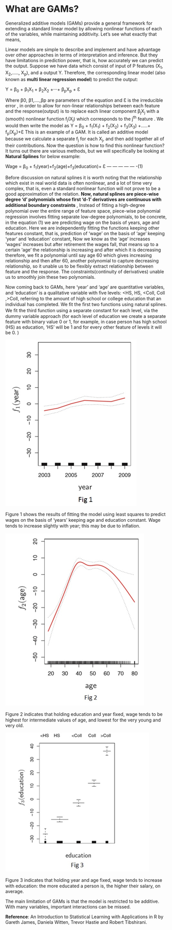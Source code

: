 # What are GAMs?
Generalized additive models (GAMs) provide a general framework for extending a standard linear model by allowing nonlinear functions of each of the variables, while maintaining additivity. Let’s see what exactly that means,

Linear models are simple to describe and implement and have advantage over other approaches in terms of interpretation and inference. But they have limitations in prediction power, that is, how accurately we can predict the output. Suppose we have data which consist of input of P features (X<sub>1</sub>, X<sub>2</sub>,….., X<sub>p</sub>), and a output Y. Therefore, the corresponding linear model (also known as **multi linear regression model**) to predict the output:

Y = β<sub>0</sub> + β<sub>1</sub>X<sub>1</sub> + β<sub>2</sub>X<sub>2</sub> +···+ β<sub>p</sub>X<sub>p</sub> + Ɛ

Where β</sub>0</sub>, β</sub>1</sub>,….,β</sub>p</sub> are parameters of the equation and Ɛ is the irreducible error , in order to allow for non-linear relationships between each feature and the response(output) is to replace each linear component β<sub>j</sub>X<sub>j</sub> with a (smooth) nonlinear function f<sub>j</sub>(X<sub>j</sub>) which corresponds to the j<sup>th</sup> feature . We would then write the model as
Y = β<sub>0</sub> + f<sub>1</sub>(X<sub>1</sub>) + f<sub>2</sub>(X<sub>2</sub>) + f<sub>3</sub>(X<sub>3</sub>) +…..+ f<sub>p</sub>(X<sub>p</sub>)+Ɛ
This is an example of a GAM. It is called an additive model because we calculate a separate f<sub>j</sub> for each X<sub>j</sub>, and then add together all of their contributions. Now the question is how to find this nonlinear function? It turns out there are various methods, but we will specifically be looking at **Natural Splines** for below example:

Wage = β<sub>0</sub> + f<sub>1</sub>(year)+f<sub>2</sub>(age)+f<sub>3</sub>(education)+ Ɛ — — — — — -(1)

Before discussion on natural splines it is worth noting that the relationship which exist in real world data is often nonlinear, and a lot of time very complex, that is, even a standard nonlinear function will not prove to be a good approximation of the relation. **Now, natural splines are piece-wise degree ‘d’ polynomials whose first ‘d-1’ derivatives are continuous with additional boundary constraints** , Instead of ﬁtting a high-degree polynomial over the entire range of feature space, piece-wise polynomial regression involves ﬁtting separate low-degree polynomials, to be concrete, in the equation (1) we are predicting wage on the basis of years, age and education. Here we are independently fitting the functions keeping other features constant, that is, prediction of ‘wage’ on the basis of ‘age’ keeping ‘year’ and ‘education’ constant, Now we know as the ‘age’ increases ‘wages’ increases but after retirement the wages fall, that means up to a certain ‘age’ the relationship is increasing and after which it is decreasing therefore, we fit a polynomial until say age 60 which gives increasing relationship and then after 60, another polynomial to capture decreasing relationship, so it unable us to be flexibly extract relationship between feature and the response. The constraints(continuity of derivatives) unable us to smoothly join these two polynomials.

Now coming back to GAMs, here ‘year’ and ‘age’ are quantitative variables, and ‘education’ is a qualitative variable with ﬁve levels: <HS, HS, <Coll, Coll ,>Coll, referring to the amount of high school or college education that an individual has completed. We ﬁt the ﬁrst two functions using natural splines. We ﬁt the third function using a separate constant for each level, via the dummy variable approach (for each level of education we create a separate feature with binary value 0 or 1, for example, in case person has high school (HS) as education, ‘HS’ will be 1 and for every other feature of levels it will be 0. )

![](/images/year_orig.jpg "Source : An Introduction to Statistical Learning with Applications in R ,book by Robert Tibshirani, Gareth James, Trevor Hastie, Daniela Witten")

Figure 1 shows the results of ﬁtting the model using least squares to predict wages on the basis of ‘years’ keeping age and education constant. Wage tends to increase slightly with year; this may be due to inﬂation.

![](/images/age_orig.jpg "Source : An Introduction to Statistical Learning with Applications in R ,book by Robert Tibshirani, Gareth James, Trevor Hastie, Daniela Witten")

Figure 2 indicates that holding education and year ﬁxed, wage tends to be highest for intermediate values of age, and lowest for the very young and very old.

![](/images/edu_orig.jpg "Source : An Introduction to Statistical Learning with Applications in R ,book by Robert Tibshirani, Gareth James, Trevor Hastie, Daniela Witten")

Figure 3 indicates that holding year and age ﬁxed, wage tends to increase with education: the more educated a person is, the higher their salary, on average.

The main limitation of GAMs is that the model is restricted to be additive. With many variables, important interactions can be missed.

**Reference**: An Introduction to Statistical Learning with Applications in R by Gareth James, Daniela Witten, Trevor Hastie and Robert Tibshirani.
